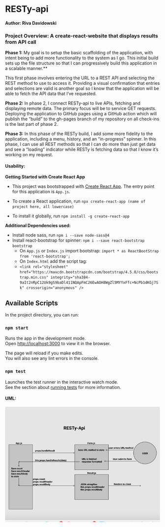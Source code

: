 # RESTy-api

#### Author: Riva Davidowski

### Project Overview: A create-react-website that displays results from API call

**Phase 1:** My goal is to setup the basic scaffolding of the application, with intent being to add more functionality to the system as I go. This initial build sets up the file structure so that I can progressively build this application in a scalable manner.**

This first phase involves entering the URL to a REST API and selecting the REST method to use to access it. Providing a visual confirmation that  entries and selections are valid is another goal so I know that the application will be able to fetch the API data that I’ve requested.

**Phase 2:** In phase 2, I connect RESTy-api to live APIs, fetching and displaying remote data. The primary focus will be to service GET requests. Deploying the application to GitHub pages using a GitHub action which will publish the “build” to the gh-pages branch of my repository on all check-ins is the last part of phase 2.

**Phase 3:** In this phase of the RESTy build, I add some more fidelity to the application, including a menu, history, and an “in-progress” spinner. In this phase, I can use all REST methods so that I can do more than just get data and see a “loading” indicator while RESTy is fetching data so that I know it’s working on my request.


#### Usability: 

**Getting Started with Create React App**

- This project was bootstrapped with [Create React App](https://github.com/facebook/create-react-app). The entry point for this application is `App.js`.

- To create a React application, run `npx create-react-app (name of project here, all lowercase)`
- To install it globally, run `npm install -g create-react-app`

**Additional Dependencies used:**
- Install node sass, run `npm i --save node-sass@4`
- Install react-bootstrap for spinner: `npm i --save react-bootstrap bootstrap`
    - On `App.js` or `Index.js` import bootstrap: `import * as ReactBootStrap from 'react-bootstrap';`
    - On `Index.html` add the script tag: 
    - 
      `<link
    rel="stylesheet"
    href="https://maxcdn.bootstrapcdn.com/bootstrap/4.5.0/css/bootstrap.min.css"
    integrity="sha384-9aIt2nRpC12Uk9gS9baDl411NQApFmC26EwAOH8WgZl5MYYxFfc+NcPb1dKGj7Sk"
    crossorigin="anonymous"
  />`


## Available Scripts

In the project directory, you can run:

### `npm start`

Runs the app in the development mode.\
Open [http://localhost:3000](http://localhost:3000) to view it in the browser.

The page will reload if you make edits.\
You will also see any lint errors in the console.

### `npm test`

Launches the test runner in the interactive watch mode.\
See the section about [running tests](https://facebook.github.io/create-react-app/docs/running-tests) for more information.


#### UML:

![uml](resty-uml.png)
